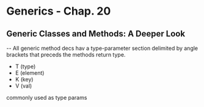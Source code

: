 
# Generics - Chap. 20

## Generic Classes and Methods: A Deeper Look



-- All generic method decs hav a type-parameter section delimited by angle brackets that preceds the methods return type. 

- T (type)
- E (element)
- K (key)
- V (val)

commonly used as type params


```java



 ``` 